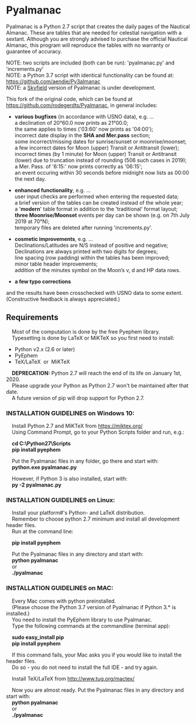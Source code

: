 # Pyalmanac

Pyalmanac is a Python 2.7 script that creates the daily pages of the Nautical Almanac. These are tables that are needed for celestial navigation with a sextant. Although you are strongly advised to purchase the official Nautical Almanac, this program will reproduce the tables with no warranty or guarantee of accuracy.  

NOTE: two scripts are included (both can be run): 'pyalmanac.py' and 'increments.py'  
NOTE: a Python 3.7 script with identical functionality can be found at: https://github.com/aendie/Py3almanac  
NOTE: a [Skyfield](https://rhodesmill.org/skyfield/) version of Pyalmanac is under development.

This fork of the original code, which can be found at https://github.com/rodegerdts/Pyalmanac, in general includes:

* **various bugfixes** (in accordance with USNO data), e.g. ...  
     a declination of 20°60.0 now prints as 21°00.0;  
     the same applies to times ('03:60' now prints as '04:00');  
     incorrect date display in the **SHA and Mer.pass** section;  
     some incorrect/missing dates for sunrise/sunset or moonrise/moonset;  
     a few incorrect dates for Moon (upper) Transit or Antitransit (lower);  
     incorrect times (by 1 minute) for Moon (upper) Transit or Antitransit (lower) due to truncation instead of rounding (506 such cases in 2019);  
     a Mer. Pass. of '6:15:' now prints correctly as '06:15';  
     an event occuring within 30 seconds before midnight now lists as 00:00 the next day.

* **enhanced functionality**, e.g. ...  
     user input checks are performed when entering the requested data;  
     a brief version of the tables can be created instead of the whole year;  
     a '**modern**' table format in addition to the 'traditional' format layout;  
     **three Moonrise/Moonset** events per day can be shown (e.g. on 7th July 2019 at 70°N);  
     temporary files are deleted after running 'increments.py'.

* **cosmetic improvements**, e.g. ...  
     Declinations/Latitudes are N/S instead of positive and negative;  
     Declinations are always printed with two digits for degrees;  
     line spacing (row padding) within the tables has been improved;  
     minor table header improvements;  
     addition of the minutes symbol on the Moon’s v, d and HP data rows.

* **a few typo corrections**

and the results have been crosschecked with USNO data to some extent.  
(Constructive feedback is always appreciated.)
  

## Requirements

&nbsp;&nbsp;&nbsp;&nbsp;Most of the computation is done by the free Pyephem library.  
&nbsp;&nbsp;&nbsp;&nbsp;Typesetting is done by LaTeX or MiKTeX so you first need to install:

* Python v2.x (2.6 or later)
* PyEphem
* TeX/LaTeX&nbsp;&nbsp;or&nbsp;&nbsp;MiKTeX

&nbsp;&nbsp;&nbsp;&nbsp;**DEPRECATION:** Python 2.7 will reach the end of its life on January 1st, 2020.  
&nbsp;&nbsp;&nbsp;&nbsp;Please upgrade your Python as Python 2.7 won't be maintained after that date.  
&nbsp;&nbsp;&nbsp;&nbsp;A future version of pip will drop support for Python 2.7.

### INSTALLATION GUIDELINES on Windows 10:

&nbsp;&nbsp;&nbsp;&nbsp;Install Python 2.7 and MiKTeX from https://miktex.org/  
&nbsp;&nbsp;&nbsp;&nbsp;Using Command Prompt, go to your Python Scripts folder and run, e.g.:

&nbsp;&nbsp;&nbsp;&nbsp;**cd C:\\Python27\\Scripts**  
&nbsp;&nbsp;&nbsp;&nbsp;**pip install pyephem**

&nbsp;&nbsp;&nbsp;&nbsp;Put the Pyalmanac files in any folder, go there and start with:  
&nbsp;&nbsp;&nbsp;&nbsp;**python.exe pyalmanac.py**

&nbsp;&nbsp;&nbsp;&nbsp;However, if Python 3 is also installed, start with:  
&nbsp;&nbsp;&nbsp;&nbsp;**py -2 pyalmanac.py**


### INSTALLATION GUIDELINES on Linux:

&nbsp;&nbsp;&nbsp;&nbsp;Install your platform#'s Python- and LaTeX distribution.  
&nbsp;&nbsp;&nbsp;&nbsp;Remember to choose python 2.7 minimum and install all development header files.  
&nbsp;&nbsp;&nbsp;&nbsp;Run at the command line:

&nbsp;&nbsp;&nbsp;&nbsp;**pip install pyephem**

&nbsp;&nbsp;&nbsp;&nbsp;Put the Pyalmanac files in any directory and start with:  
&nbsp;&nbsp;&nbsp;&nbsp;**python pyalmanac**  
&nbsp;&nbsp;&nbsp;&nbsp;or  
&nbsp;&nbsp;&nbsp;&nbsp;**./pyalmanac**


### INSTALLATION GUIDELINES on MAC:

&nbsp;&nbsp;&nbsp;&nbsp;Every Mac comes with python preinstalled.  
&nbsp;&nbsp;&nbsp;&nbsp;(Please choose the Python 3.7 version of Pyalmanac if Python 3.* is installed.)  
&nbsp;&nbsp;&nbsp;&nbsp;You need to install the PyEphem library to use Pyalmanac.  
&nbsp;&nbsp;&nbsp;&nbsp;Type the following commands at the commandline (terminal app):

&nbsp;&nbsp;&nbsp;&nbsp;**sudo easy_install pip**  
&nbsp;&nbsp;&nbsp;&nbsp;**pip install pyephem**

&nbsp;&nbsp;&nbsp;&nbsp;If this command fails, your Mac asks you if you would like to install the header files.  
&nbsp;&nbsp;&nbsp;&nbsp;Do so - you do not need to install the full IDE - and try again.

&nbsp;&nbsp;&nbsp;&nbsp;Install TeX/LaTeX from http://www.tug.org/mactex/

&nbsp;&nbsp;&nbsp;&nbsp;Now you are almost ready. Put the Pyalmanac files in any directory and start with:  
&nbsp;&nbsp;&nbsp;&nbsp;**python pyalmanac**  
&nbsp;&nbsp;&nbsp;&nbsp;or  
&nbsp;&nbsp;&nbsp;&nbsp;**./pyalmanac**
